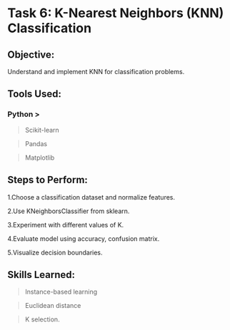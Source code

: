 # Task 6: K-Nearest Neighbors (KNN) Classification

## Objective: 
Understand and implement KNN for classification problems.

## Tools Used: 
### Python >
> Scikit-learn

> Pandas

> Matplotlib

## Steps to Perform:
1.Choose a classification dataset and normalize features.

2.Use KNeighborsClassifier from sklearn.

3.Experiment with different values of K.

4.Evaluate model using accuracy, confusion matrix.

5.Visualize decision boundaries.

## Skills Learned:
> Instance-based learning

> Euclidean distance

> K selection.
